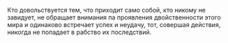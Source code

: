 Кто довольствуется тем, что приходит само собой, кто никому не завидует, не обращает внимания па проявления двойственности этого мира и одинаково встречает успех и неудачу, тот, совершая действия, никогда не попадает в рабство их последствий.
